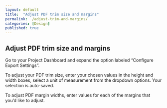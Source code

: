 ```yaml
---
layout: default
title:  "Adjust PDF trim size and margins"
permalink:  /adjust-trim-and-margins/
categories: [Design]
published: true
---
```


<section data-type="chapter" class="hsecchapter" data-hederis-type="hsecchapter" id="adjust-trim-and-margins" data-pi-attrs="id: adjust-trim-and-margins" role="doc-chapter" title="Adjust PDF trim size and margins"><h1 data-hederis-type="hblkchaptitle" class="hblkchaptitle" id="p22FF3fSO">Adjust PDF trim size and margins</h1>
    <p class="hblkp" data-hederis-type="hblkp" id="p6Ogmy28h">Go to your Project Dashboard and expand the option labeled &#8220;Configure Export Settings&#8221;. </p>
    <p class="hblkp" data-hederis-type="hblkp" id="ppscHLetP">To adjust your PDF trim size, enter your chosen values in the height and width boxes, select a unit of measurement from the dropdown options. Your selection is auto-saved.</p>
    <p class="hblkp" data-hederis-type="hblkp" id="phjBnfKBH">To adjust PDF margin widths, enter values for each of the margins that you&#8217;d like to adjust.</p>
    </section>
    